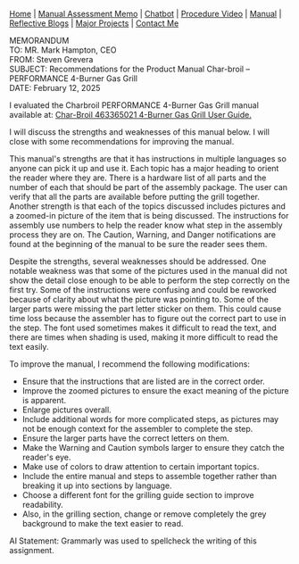 [Home](index.md) | [Manual Assessment Memo](Charbroil_Grill_Manual_Memo.md) | [Chatbot](chatbot.md) | [Procedure Video](procedure_video.md) | [Manual](manual.md) | [Reflective Blogs](reflective_blogs.md) | [Major Projects](Major_Projects.md) | [Contact Me](Contact_Me.md)

MEMORANDUM
<br />
TO: MR. Mark Hampton, CEO
<br />
FROM: Steven Grevera
<br />
SUBJECT: Recommendations for the Product Manual Char-broil – PERFORMANCE 4-Burner Gas Grill
<br />
DATE: February 12, 2025
<br />

I evaluated the Charbroil PERFORMANCE 4-Burner Gas Grill manual available at:
[Char-Broil 463365021 4-Burner Gas Grill User Guide.](https://manuals.plus/char-broil/463365021-4-burner-gas-grill-manual-pdf) 
<br />

I will discuss the strengths and weaknesses of this manual below. I will close with some recommendations for improving the manual.
<br />

This manual's strengths are that it has instructions in multiple languages so anyone can pick it up and use it. Each topic has a major heading to orient the reader where they are. There is a hardware list of all parts and the number of each that should be part of the assembly package. The user can verify that all the parts are available before putting the grill together. Another strength is that each of the topics discussed includes pictures and a zoomed-in picture of the item that is being discussed. The instructions for assembly use numbers to help the reader know what step in the assembly process they are on. The Caution, Warning, and Danger notifications are found at the beginning of the manual to be sure the reader sees them. 
<br />

Despite the strengths, several weaknesses should be addressed. One notable weakness was that some of the pictures used in the manual did not show the detail close enough to be able to perform the step correctly on the first try. Some of the instructions were confusing and could be reworked because of clarity about what the picture was pointing to. Some of the larger parts were missing the part letter sticker on them. This could cause time loss because the assembler has to figure out the correct part to use in the step. The font used sometimes makes it difficult to read the text, and there are times when shading is used, making it more difficult to read the text easily.
<br />

To improve the manual, I recommend the following modifications: 
*	Ensure that the instructions that are listed are in the correct order.
*	Improve the zoomed pictures to ensure the exact meaning of the picture is apparent.
*	Enlarge pictures overall.
*	Include additional words for more complicated steps, as pictures may not be enough context for the assembler to complete the step.
*	Ensure the larger parts have the correct letters on them.
*	Make the Warning and Caution symbols larger to ensure they catch the reader's eye.
*	Make use of colors to draw attention to certain important topics.
*	Include the entire manual and steps to assemble together rather than breaking it up into sections by language. 
*	Choose a different font for the grilling guide section to improve readability.
*	Also, in the grilling section, change or remove completely the grey background to make the text easier to read.

AI Statement: Grammarly was used to spellcheck the writing of this assignment. 

